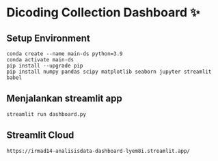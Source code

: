 # Dicoding Collection Dashboard ✨

## Setup Environment
```
conda create --name main-ds python=3.9
conda activate main-ds
pip install --upgrade pip
pip install numpy pandas scipy matplotlib seaborn jupyter streamlit babel
```

## Menjalankan streamlit app
```
streamlit run dashboard.py
```
## Streamlit Cloud
```
https://irmad14-analisisdata-dashboard-lyem8i.streamlit.app/
```
